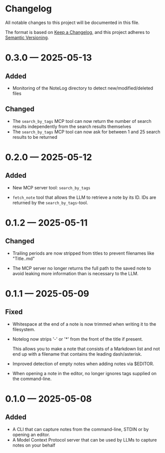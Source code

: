 # Changelog

All notable changes to this project will be documented in this file.

The format is based on [Keep a Changelog](https://keepachangelog.com/en/1.1.0/),
and this project adheres to [Semantic Versioning](https://semver.org/spec/v2.0.0.html).

<!-- scriv-insert-here -->

<a id='changelog-0.3.0'></a>
# 0.3.0 — 2025-05-13

## Added

- Monitoring of the NoteLog directory to detect new/modified/deleted files

## Changed

- The `search_by_tags` MCP tool can now return the number of search results independently from the search results themselves
- The `search_by_tags` MCP tool can now ask for between 1 and 25 search results to be returned

<a id='changelog-0.2.0'></a>
# 0.2.0 — 2025-05-12

## Added

- New MCP server tool: `search_by_tags`

- `fetch_note` tool that allows the LLM to retrieve a note by its ID. IDs are returned by the `search_by_tags`-tool.

<a id='changelog-0.1.2'></a>
# 0.1.2 — 2025-05-11

## Changed

- Trailing periods are now stripped from titles to prevent filenames like "Title..md"

- The MCP server no longer returns the full path to the saved note to avoid leaking more information than is necessary to the LLM.

<a id='changelog-0.1.1'></a>
# 0.1.1 — 2025-05-09

## Fixed

- Whitespace at the end of a note is now trimmed when writing it to the filesystem.

- Notelog now strips '-' or '*' from the front of the title if present.

  This allows you to make a note that consists of a Markdown list and not end up with a filename that contains the leading dash/asterisk.

- Improved detection of empty notes when adding notes via $EDITOR.

- When opening a note in the editor, no longer ignores tags supplied on the command-line.

<a id='changelog-0.1.0'></a>
# 0.1.0 — 2025-05-08

## Added

- A CLI that can capture notes from the command-line, STDIN or by opening an editor.
- A Model Context Protocol server that can be used by LLMs to capture notes on your behalf
